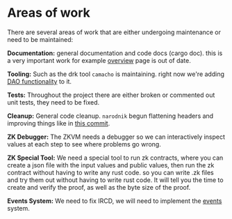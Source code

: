 # Areas of work
There are several areas of work that are either undergoing maintenance 
or need to be maintained:

**Documentation:** general documentation and code docs (cargo doc). this is a very 
important work for example [overview](https://darkrenaissance.github.io/darkfi/architecture/overview.html) 
page is out of date.

**Tooling:** Such as the drk tool `camacho` is maintaining. right now 
we're adding [DAO functionality](https://github.com/darkrenaissance/darkfi/blob/master/src/contract/dao/wallet.sql) 
to it.

**Tests:** Throughout the project there are either broken or commented out unit tests, they need to be fixed.

**Cleanup:** General code cleanup. `narodnik` begun flattening headers and improving things like in 
[this commit](https://github.com/darkrenaissance/darkfi/commit/9cd9c3113eed1b5f0bcad2ee449ef926d0908d55).

**ZK Debugger:** The ZKVM needs a debugger so we can interactively inspect values 
at each step to see where problems go wrong.

**ZK Special Tool:** We need a special tool to run zk contracts, where you can create 
a json file with the input values and public values, then run the zk 
contract without having to write any rust code. so you can write .zk 
files and try them out without having to write rust code. It will tell 
you the time to create and verify the proof, as well as the byte size of 
the proof.

**Events System:** We need to fix IRCD, we will need to implement the 
[events](https://darkrenaissance.github.io/darkfi/misc/event_graph/event_graph.html) system.
